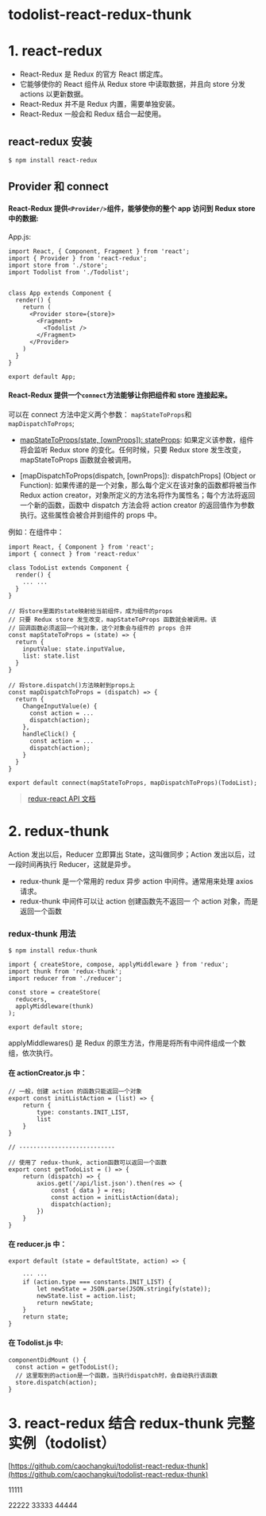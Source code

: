 # todolist-react-redux-thunk

# 1. react-redux

- React-Redux 是 Redux 的官方 React 绑定库。
- 它能够使你的 React 组件从 Redux store 中读取数据，并且向 store 分发 actions 以更新数据。
- React-Redux 并不是 Redux 内置，需要单独安装。
- React-Redux 一般会和 Redux 结合一起使用。

## react-redux 安装

```
$ npm install react-redux
```

## Provider 和 connect

#### React-Redux 提供`<Provider/>`组件，能够使你的整个 app 访问到 Redux store 中的数据:

App.js:

```
import React, { Component, Fragment } from 'react';
import { Provider } from 'react-redux';
import store from './store';
import Todolist from './Todolist';


class App extends Component {
  render() {
    return (
      <Provider store={store}>
        <Fragment>
          <Todolist />
        </Fragment>
      </Provider>
    )
  }
}

export default App;
```

#### React-Redux 提供一个`connect`方法能够让你把组件和 store 连接起来。

可以在 connect 方法中定义两个参数： `mapStateToProps`和 `mapDispatchToProps`;

- [mapStateToProps(state, [ownProps]): stateProps](Function): 如果定义该参数，组件将会监听 Redux store 的变化。任何时候，只要 Redux store 发生改变，mapStateToProps 函数就会被调用。

- [mapDispatchToProps(dispatch, [ownProps]): dispatchProps] (Object or Function): 如果传递的是一个对象，那么每个定义在该对象的函数都将被当作 Redux action creator，对象所定义的方法名将作为属性名；每个方法将返回一个新的函数，函数中 dispatch 方法会将 action creator 的返回值作为参数执行。这些属性会被合并到组件的 props 中。

例如：在组件<Todolist />中：

```
import React, { Component } from 'react';
import { connect } from 'react-redux'

class TodoList extends Component {
  render() {
    ... ...
  }
}

// 将store里面的state映射给当前组件，成为组件的props
// 只要 Redux store 发生改变，mapStateToProps 函数就会被调用。该
// 回调函数必须返回一个纯对象，这个对象会与组件的 props 合并
const mapStateToProps = (state) => {
  return {
    inputValue: state.inputValue,
    list: state.list
  }
}

// 将store.dispatch()方法映射到props上
const mapDispatchToProps = (dispatch) => {
  return {
    ChangeInputValue(e) {
      const action = ...
      dispatch(action);
    },
    handleClick() {
      const action = ...
      dispatch(action);
    }
  }
}

export default connect(mapStateToProps, mapDispatchToProps)(TodoList);
```

> [redux-react API 文档](http://cn.redux.js.org/docs/react-redux/api.html#api)

# 2. redux-thunk

Action 发出以后，Reducer 立即算出 State，这叫做同步；Action 发出以后，过一段时间再执行 Reducer，这就是异步。

- redux-thunk 是一个常用的 redux 异步 action 中间件。通常用来处理 axios 请求。
- redux-thunk 中间件可以让 action 创建函数先不返回一 个 action 对象，而是返回一个函数

### redux-thunk 用法

```
$ npm install redux-thunk
```

```
import { createStore, compose, applyMiddleware } from 'redux';
import thunk from 'redux-thunk';
import reducer from './reducer';

const store = createStore(
  reducers,
  applyMiddleware(thunk)
);

export default store;
```

applyMiddlewares() 是 Redux 的原生方法，作用是将所有中间件组成一个数组，依次执行。

#### 在 actionCreator.js 中：

```
// 一般，创建 action 的函数只能返回一个对象
export const initListAction = (list) => {
    return {
        type: constants.INIT_LIST,
        list
    }
}

// ---------------------------

// 使用了 redux-thunk, action函数可以返回一个函数
export const getTodoList = () => {
    return (dispatch) => {
        axios.get('/api/list.json').then(res => {
            const { data } = res;
            const action = initListAction(data);
            dispatch(action);
        })
    }
}
```

#### 在 reducer.js 中：

```
export default (state = defaultState, action) => {

    ··· ···
    if (action.type === constants.INIT_LIST) {
        let newState = JSON.parse(JSON.stringify(state));
        newState.list = action.list;
        return newState;
    }
    return state;
}
```

#### 在 Todolist.js 中:

```
componentDidMount () {
  const action = getTodoList();
  // 这里取到的action是一个函数，当执行dispatch时，会自动执行该函数
  store.dispatch(action);
}
```

# 3. react-redux 结合 redux-thunk 完整实例（todolist）

[https://github.com/caochangkui/todolist-react-redux-thunk](https://github.com/caochangkui/todolist-react-redux-thunk)

11111

22222
33333
44444
